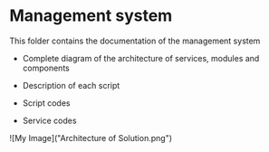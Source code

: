 # Management system
This folder contains the documentation of the management system

- Complete diagram of the architecture of services, modules and components

- Description of each script

- Script codes

- Service codes


![My Image]("Architecture of Solution.png")
